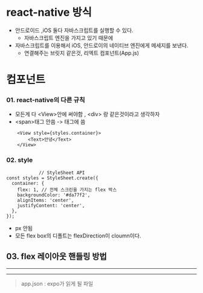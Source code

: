 # react-native 방식
- 안드로이드 ,iOS 둘다 자바스크립트를 실행할 수 있다.
    - 자바스크립트 엔진을 가지고 있기 때문에 
- 자바스크립트를 이용해서 iOS, 안드로이의 네이티브 엔진에게 메세지를 보낸다.
    - 연결해주는 브릿지 같은것, 리엑트 컴포넌트(App.js) 

# 컴포넌트
### 01. react-native의 다른 규칙
- 모든게 다 &lt;View&gt;안에  써야함 , &lt;div&gt; 랑 같은것이라고 생각하자 
- &lt;span&gt;태그 안씀 -> <Text>태그에 씀 
```JS
    <View style={styles.container}>
        <Text>안녕</Text>
    </View>
```

### 02. style               
```JS
            // StyleSheet API
const styles = StyleSheet.create({
  container: {
    flex: 1, // 전체 스크린을 가지는 flex 박스
    backgroundColor: '#da77f2',
    alignItems: 'center',
    justifyContent: 'center',
  },
});
```
- px 안됨
- 모든 flex box의 디폴트는 flexDirection이 cloumn이다.

## 03. flex 레이아웃 핸들링 방법 
___
___

 > app.json : expo가 읽게 될 파일



 
